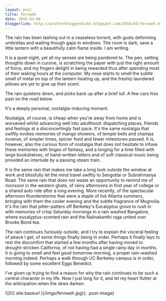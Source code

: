 ```yaml
---
layout: post
title: Fernweh
date: 2016-03-06
bloggerlink: http://anotherbloggerbloke.blogspot.com/2016/03/fernweh.html
---
```


The rain has been lashing out in a ceaseless torrent, with gusts deforming umbrellas and wailing though gaps in windows. The room is dark, save a little lantern with a beautifully calm flame inside. I am writing. 

It is a quiet night, yet all my senses are being pandered to. The pen, setting thoughts down in cursive, is scratching the paper with just the right amount of force, and my fingers delight in being rewarded thus after spending most of their waking hours at the computer. My nose starts to smell the subtle smell of metal on top of the lantern heating up, and the freshly laundered pillows are yet to give up their scent.

The rain quietens down, and picks back up after a brief lull. A few cars hiss past on the road below.

It's a deeply personal, nostalgia-inducing moment.

Nostalgia, of course, is cheap when you're away from home and is worsened whilst advancing well into adulthood: dispatching places, friends and feelings at a disconcertingly fast pace. It's the same nostalgia that swiftly evokes memories of mango showers, of temple bells and champa incense, of simpler times, spicier food and fewer milestones passed. It is, however, also the curious form of nostalgia that does not hesitate to infuse these memories with tinges of fantasy, and a longing for a time filled with large bookshelves, of hand-written letters and of soft classical music being provided an interlude by a passing steam train.

It is the same rain that makes me take a long look outside the window at work and blissfully let the mind travel swiftly to Sengottai or Subrahmanya Road. The same rain that does not waste an opportunity to remind me of monsoon in the western ghats, of rainy afternoons in first year of college or a shared auto ride after a long evening. More recently, of the spectacular afternoon thunderstorms that were a staple of hot Atlanta summers, bringing with them the cooler evening and the subtle fragrance of Mognolia. It's the rain that pitter-patters off Berkeley's Eucalyptus grove to rush in with memories of crisp Saturday mornings in a rain washed Bangalore, where eucalyptus-scented rain and the Nalinakanthi raga united over Brooke Bond tea. 

The rain continues furiously outside, and I try to explain the visceral feeling of peace I get, of some things finally being in order. Perhaps it finally lays to rest the discomfort that started a few months after having moved to drought-stricken California, of not having had a single rainy day in months. It is going to smell and feel good tomorrow morning, a proper rain-washed morning indeed. Perhaps a walk through UC Berkeley campus is in order, followed by some excellent Eggs Benedict. 

I've given up trying to find a reason for why the rain continues to be such a central character in my life. Now I just long for it, and let my heart flutter at the anticipation when the skies darken.

![]({{ site.baseurl }}/imgs/fernweh.jpg){: .post-image}